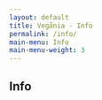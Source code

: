 ```yaml
---
layout: default
title: Vegånia - Info
permalink: /info/
main-menu: Info
main-menu-weight: 3
---
```


<section class="container-fluid">
  <div class="row">
    <div class="col">
      <h1>Info</h1>
      <p class="lead"></p>
    </div>
  </div>
</section>
